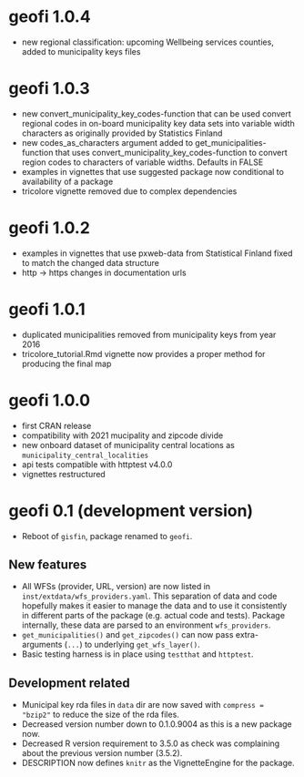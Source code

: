 # geofi 1.0.4

- new regional classification: upcoming Wellbeing services counties, added to municipality keys files

# geofi 1.0.3

- new convert_municipality_key_codes-function that can be used convert regional 
codes  in on-board municipality key data sets into variable width characters as
originally provided by Statistics Finland
- new codes_as_characters argument added to get_municipalities-function that uses
convert_municipality_key_codes-function to convert region codes to characters of
variable widths. Defaults in FALSE
- examples in vignettes that use suggested package now conditional to 
availability of a package
- tricolore vignette removed due to complex dependencies


# geofi 1.0.2

- examples in vignettes that use pxweb-data from Statistical Finland fixed to match the changed data structure
- http -> https changes in documentation urls


# geofi 1.0.1

- duplicated municipalities removed from municipality keys from year 2016
- tricolore_tutorial.Rmd vignette now provides a proper method for producing the final map


# geofi 1.0.0

- first CRAN release
- compatibility with 2021 mucipality and zipcode divide
- new onboard dataset of municipality central locations as `municipality_central_localities`
- api tests compatible with httptest v4.0.0
- vignettes restructured

# geofi 0.1 (development version)

- Reboot of `gisfin`, package renamed to `geofi`.

## New features

- All WFSs (provider, URL, version) are now listed in 
  `inst/extdata/wfs_providers.yaml`. This separation of data and code hopefully
  makes it easier to manage the data and to use it consistently in different 
  parts of the package (e.g. actual code and tests). Package internally, these
  data are parsed to an environment `wfs_providers`.
- `get_municipalities()` and `get_zipcodes()` can now pass extra-arguments 
  (`...`) to underlying `get_wfs_layer()`. 
- Basic testing harness is in place using `testthat` and `httptest`.

## Development related

- Municipal key rda files in `data` dir are now saved with `compress = "bzip2"`
  to reduce the size of the rda files.
- Decreased version number down to 0.1.0.9004 as this is a new package now.
- Decreased R version requirement to 3.5.0 as check was complaining about the
  previous version number (3.5.2).
- DESCRIPTION now defines `knitr` as the VignetteEngine for the package.
